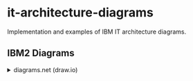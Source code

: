 # it-architecture-diagrams
Implementation and examples of IBM IT architecture diagrams.

## IBM2 Diagrams

<details><summary>diagrams.net (draw.io)</summary>
<p>
To access the latest IBM2 pre-release application binrary for Mac:
 
* Download the [zip](https://github.com/IBM/it-architecture-diagrams/releases).
* Extract and open the application binary. 
 
* When you run the first time Mac will ask about security:
** Go to **System Preferences**.
** Select **Security & Privacy**.
** Click on **Open Anyway** for this app.
 
* After opening the application binary click on "+ More Shapes" in the bottom left panel.
 
* Select IBM and click Apply to finish.
** IBM Icons
** IBM Shapes
** IBM Cloud
** IBM Core
** IBM Industry
** IBM Helpers
** IBM Starters
 </details>
